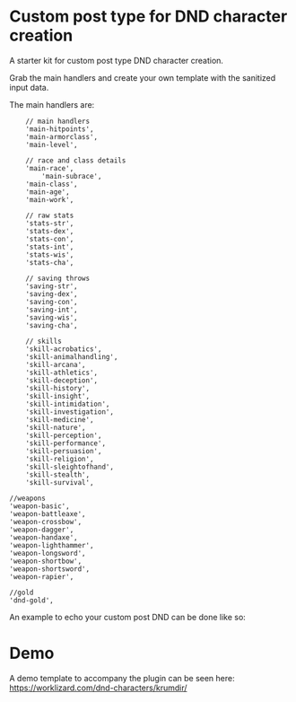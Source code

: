 # Custom post type for DND character creation

A starter kit for custom post type DND character creation.

Grab the main handlers and create your own template with the sanitized input data.

The main handlers are:

        // main handlers
        'main-hitpoints',
        'main-armorclass',
        'main-level',

        // race and class details
        'main-race',
		    'main-subrace',
        'main-class', 
        'main-age',
        'main-work',

        // raw stats
        'stats-str',
        'stats-dex',
        'stats-con',
        'stats-int',
        'stats-wis',
        'stats-cha',
        
        // saving throws
        'saving-str',
        'saving-dex',
        'saving-con',
        'saving-int',
        'saving-wis',
        'saving-cha',
        
        // skills
        'skill-acrobatics',
        'skill-animalhandling',
        'skill-arcana',
        'skill-athletics',
        'skill-deception',
        'skill-history',
        'skill-insight',
        'skill-intimidation',
        'skill-investigation',
        'skill-medicine',
        'skill-nature',
        'skill-perception',
        'skill-performance',
        'skill-persuasion',
        'skill-religion',
        'skill-sleightofhand',
        'skill-stealth',
        'skill-survival',
		
	//weapons
	'weapon-basic',
	'weapon-battleaxe',
	'weapon-crossbow',
	'weapon-dagger',
	'weapon-handaxe',
	'weapon-lighthammer',
	'weapon-longsword',
	'weapon-shortbow',
	'weapon-shortsword',
	'weapon-rapier',
		
	//gold
	'dnd-gold',	


An example to echo your custom post DND can be done like so:

<?php 
  $mainhitpoints = esc_attr( get_post_meta( get_the_ID(), 'main-hitpoints', true ) );

  //if the input hasn't been filled out
	if ($mainhitpoints == '') {
	  echo '-';
    
  //otherwise show the input
	} else {
	  echo $mainhitpoints;
	}
?>

# Demo

A demo template to accompany the plugin can be seen here: https://worklizard.com/dnd-characters/krumdir/
